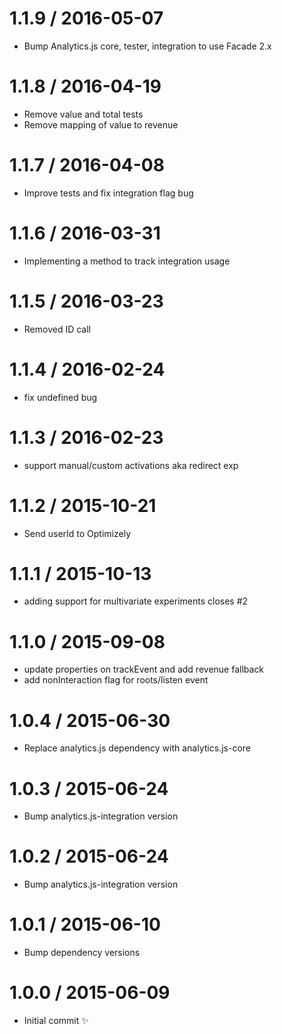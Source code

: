 1.1.9 / 2016-05-07
==================

  * Bump Analytics.js core, tester, integration to use Facade 2.x

1.1.8 / 2016-04-19
==================

  * Remove value and total tests
  * Remove mapping of value to revenue

1.1.7 / 2016-04-08
==================

  * Improve tests and fix integration flag bug

1.1.6 / 2016-03-31
==================

  * Implementing a method to track integration usage

1.1.5 / 2016-03-23
==================

  * Removed ID call

1.1.4 / 2016-02-24
==================

  * fix undefined bug

1.1.3 / 2016-02-23
==================

  * support manual/custom activations aka redirect exp

1.1.2 / 2015-10-21
==================

  * Send userId to Optimizely

1.1.1 / 2015-10-13
==================

  * adding support for multivariate experiments closes #2

1.1.0 / 2015-09-08
==================

  * update properties on trackEvent and add revenue fallback
  * add nonInteraction flag for roots/listen event

1.0.4 / 2015-06-30
==================

  * Replace analytics.js dependency with analytics.js-core

1.0.3 / 2015-06-24
==================

  * Bump analytics.js-integration version

1.0.2 / 2015-06-24
==================

  * Bump analytics.js-integration version

1.0.1 / 2015-06-10
==================

  * Bump dependency versions

1.0.0 / 2015-06-09
==================

  * Initial commit :sparkles:
